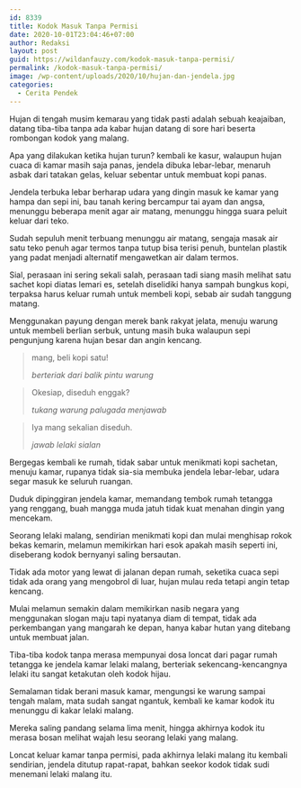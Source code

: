 ```yaml
---
id: 8339
title: Kodok Masuk Tanpa Permisi
date: 2020-10-01T23:04:46+07:00
author: Redaksi
layout: post
guid: https://wildanfauzy.com/kodok-masuk-tanpa-permisi/
permalink: /kodok-masuk-tanpa-permisi/
image: /wp-content/uploads/2020/10/hujan-dan-jendela.jpg
categories:
  - Cerita Pendek
---
```

Hujan di tengah musim kemarau yang tidak pasti adalah sebuah keajaiban, datang tiba-tiba tanpa ada kabar hujan datang di sore hari beserta rombongan kodok yang malang.

Apa yang dilakukan ketika hujan turun? kembali ke kasur, walaupun hujan cuaca di kamar masih saja panas, jendela dibuka lebar-lebar, menaruh asbak dari tatakan gelas, keluar sebentar untuk membuat kopi panas.

Jendela terbuka lebar berharap udara yang dingin masuk ke kamar yang hampa dan sepi ini, bau tanah kering bercampur tai ayam dan angsa, menunggu beberapa menit agar air matang, menunggu hingga suara peluit keluar dari teko.

Sudah sepuluh menit terbuang menunggu air matang, sengaja masak air satu teko penuh agar termos tanpa tutup bisa terisi penuh, buntelan plastik yang padat menjadi alternatif mengawetkan air dalam termos.

Sial, perasaan ini sering sekali salah, perasaan tadi siang masih melihat satu sachet kopi diatas lemari es, setelah diselidiki hanya sampah bungkus kopi, terpaksa harus keluar rumah untuk membeli kopi, sebab air sudah tanggung matang.

Menggunakan payung dengan merek bank rakyat jelata, menuju warung untuk membeli berlian serbuk, untung masih buka walaupun sepi pengunjung karena hujan besar dan angin kencang.

<blockquote class="wp-block-quote">
  <p>
    mang, beli kopi satu!
  </p>
  
  <cite>berteriak dari balik pintu warung</cite>
</blockquote>

<blockquote class="wp-block-quote">
  <p>
    Okesiap, diseduh enggak?
  </p>
  
  <cite>tukang warung palugada menjawab</cite>
</blockquote>

<blockquote class="wp-block-quote">
  <p>
    Iya mang sekalian diseduh.
  </p>
  
  <cite>jawab lelaki sialan</cite>
</blockquote>

Bergegas kembali ke rumah, tidak sabar untuk menikmati kopi sachetan, menuju kamar, rupanya tidak sia-sia membuka jendela lebar-lebar, udara segar masuk ke seluruh ruangan.

Duduk dipinggiran jendela kamar, memandang tembok rumah tetangga yang renggang, buah mangga muda jatuh tidak kuat menahan dingin yang mencekam.

Seorang lelaki malang, sendirian menikmati kopi dan mulai menghisap rokok bekas kemarin, melamun memikirkan hari esok apakah masih seperti ini, diseberang kodok bernyanyi saling bersautan.

Tidak ada motor yang lewat di jalanan depan rumah, seketika cuaca sepi tidak ada orang yang mengobrol di luar, hujan mulau reda tetapi angin tetap kencang.

Mulai melamun semakin dalam memikirkan nasib negara yang menggunakan slogan maju tapi nyatanya diam di tempat, tidak ada perkembangan yang mangarah ke depan, hanya kabar hutan yang ditebang untuk membuat jalan.

Tiba-tiba kodok tanpa merasa mempunyai dosa loncat dari pagar rumah tetangga ke jendela kamar lelaki malang, berteriak sekencang-kencangnya lelaki itu sangat ketakutan oleh kodok hijau.

Semalaman tidak berani masuk kamar, mengungsi ke warung sampai tengah malam, mata sudah sangat ngantuk, kembali ke kamar kodok itu menunggu di kakar lelaki malang.

Mereka saling pandang selama lima menit, hingga akhirnya kodok itu merasa bosan melihat wajah lesu seorang lelaki yang malang.

Loncat keluar kamar tanpa permisi, pada akhirnya lelaki malang itu kembali sendirian, jendela ditutup rapat-rapat, bahkan seekor kodok tidak sudi menemani lelaki malang itu.